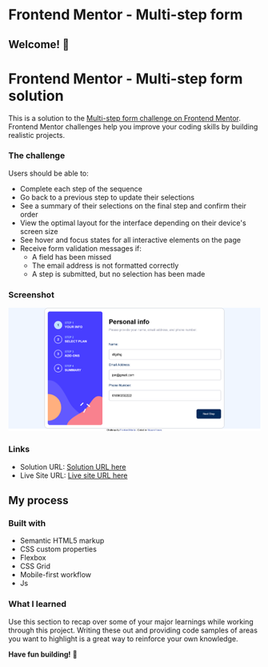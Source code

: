 # Frontend Mentor - Multi-step form

## Welcome! 👋

# Frontend Mentor - Multi-step form solution

This is a solution to the [Multi-step form challenge on Frontend Mentor](https://www.frontendmentor.io/challenges/multistep-form-YVAnSdqQBJ). Frontend Mentor challenges help you improve your coding skills by building realistic projects.

### The challenge

Users should be able to:

- Complete each step of the sequence
- Go back to a previous step to update their selections
- See a summary of their selections on the final step and confirm their order
- View the optimal layout for the interface depending on their device's screen size
- See hover and focus states for all interactive elements on the page
- Receive form validation messages if:
  - A field has been missed
  - The email address is not formatted correctly
  - A step is submitted, but no selection has been made

### Screenshot

![](./design/Screenshot%202025-01-03.png)

### Links

- Solution URL: [Solution URL here](https://github.com/masum-hosen/Multi-step-form)
- Live Site URL: [Live site URL here](https://candid-cuchufli-3d7bf3.netlify.app/)

## My process

### Built with

- Semantic HTML5 markup
- CSS custom properties
- Flexbox
- CSS Grid
- Mobile-first workflow
- Js

### What I learned

Use this section to recap over some of your major learnings while working through this project. Writing these out and providing code samples of areas you want to highlight is a great way to reinforce your own knowledge.

**Have fun building!** 🚀
